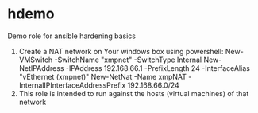 # hdemo
Demo role for ansible hardening basics

1. Create a NAT network on Your windows box using powershell:
    New-VMSwitch -SwitchName "xmpnet" -SwitchType Internal
    New-NetIPAddress -IPAddress 192.168.66.1 -PrefixLength 24 -InterfaceAlias "vEthernet (xmpnet)"
    New-NetNat -Name xmpNAT -InternalIPInterfaceAddressPrefix 192.168.66.0/24
2. This role is intended to run against the hosts (virtual machines) of that network
